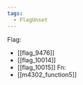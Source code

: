 ```yaml
---
tags:
  - FlagUnset
---
```

Flag:
- [[flag_9476]]
- [[flag_10014]]
- [[flag_10015]]
Fn:
- [[m4302_function5]]
